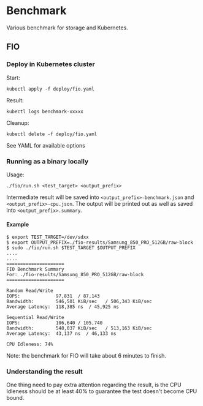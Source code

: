 # Benchmark

Various benchmark for storage and Kubernetes.

## FIO

### Deploy in Kubernetes cluster

Start:
```
kubectl apply -f deploy/fio.yaml
```

Result:
```
kubectl logs benchmark-xxxxx
```

Cleanup:
```
kubectl delete -f deploy/fio.yaml
```

See YAML for available options

### Running as a binary locally
Usage:
```
./fio/run.sh <test_target> <output_prefix>
```

Intermediate result will be saved into `<output_prefix>-benchmark.json` and `<output_prefix>-cpu.json`.
The output will be printed out as well as saved into `<output_prefix>.summary`.

#### Example
```
$ export TEST_TARGET=/dev/sdxx
$ export OUTPUT_PREFIX=./fio-results/Samsung_850_PRO_512GB/raw-block
$ sudo ./fio/run.sh $TEST_TARGET $OUTPUT_PREFIX
....
....
=====================
FIO Benchmark Summary
For: ./fio-results/Samsung_850_PRO_512GB/raw-block
=====================

Random Read/Write
IOPS:             97,831  / 87,143
Bandwidth:        546,501 KiB/sec   / 506,343 KiB/sec
Average Latency:  118,385 ns  / 45,925 ns

Sequential Read/Write
IOPS:             106,640 / 105,740
Bandwidth:        548,037 KiB/sec   / 513,163 KiB/sec
Average Latency:  43,137 ns  / 46,133 ns

CPU Idleness: 74%
```

Note: the benchmark for FIO will take about 6 minutes to finish.

### Understanding the result

One thing need to pay extra attention regarding the result, is the CPU Idleness should be at least 40% to guarantee the test doesn't become CPU bound.
